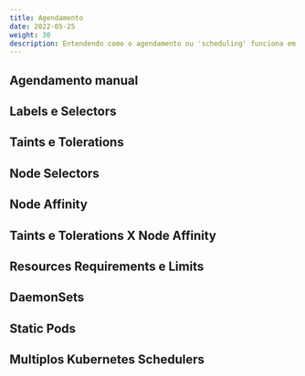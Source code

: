 ```yaml
---
title: Agendamento
date: 2022-05-25
weight: 30
description: Entendendo como o agendamento ou 'scheduling' funciona em cluster Kubernetes.
---
```


## Agendamento manual

## Labels e Selectors

## Taints e Tolerations

## Node Selectors

## Node Affinity

## Taints e Tolerations X Node Affinity

## Resources Requirements e Limits

## DaemonSets

## Static Pods

## Multiplos Kubernetes Schedulers
